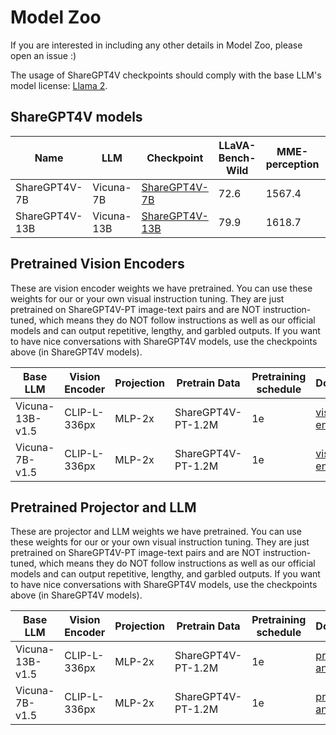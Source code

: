 # Model Zoo

If you are interested in including any other details in Model Zoo, please open an issue :)

The usage of ShareGPT4V checkpoints should comply with the base LLM's model license: [Llama 2](https://github.com/facebookresearch/llama/blob/main/MODEL_CARD.md).

## ShareGPT4V models

| Name | LLM | Checkpoint | LLaVA-Bench-Wild | MME-perception | MME-cognition | MMBench | MMBench-CN | SEED-image | MM-Vet | QBench | SQA-image | VQA-v2 | VizWiz | GQA | TextVQA |
|---|---|---|---|---|---|---|---|---|---|---|---|---|---|---|---|
| ShareGPT4V-7B | Vicuna-7B | [ShareGPT4V-7B](https://huggingface.co/Lin-Chen/ShareGPT4V-7B) | 72.6 | 1567.4 | 376.4 | 68.8 | 62.2 | 69.7 | 37.6 | 63.4 | 68.4 | 80.6 | 57.2 | 63.3 | 60.4 |
| ShareGPT4V-13B | Vicuna-13B | [ShareGPT4V-13B](https://huggingface.co/Lin-Chen/ShareGPT4V-13B) | 79.9 | 1618.7 | 303.2 | 68.5 | 63.7 | 70.8 | 43.1 | 65.2 | 71.2 | 81.0 | 55.6 | 64.8 | 62.2 |

## Pretrained Vision Encoders

These are vision encoder weights we have pretrained. You can use these weights for our or your own visual instruction tuning. They are just pretrained on ShareGPT4V-PT image-text pairs and are NOT instruction-tuned, which means they do NOT follow instructions as well as our official models and can output repetitive, lengthy, and garbled outputs. If you want to have nice conversations with ShareGPT4V models, use the checkpoints above (in ShareGPT4V models).

| Base LLM | Vision Encoder | Projection | Pretrain Data | Pretraining schedule | Download |
|----------|----------------|---------------|----------------------|----------|----------|
| Vicuna-13B-v1.5 | CLIP-L-336px | MLP-2x | ShareGPT4V-PT-1.2M | 1e | [vision encoder](https://huggingface.co/Lin-Chen/ShareGPT4V-13B_Pretrained_vit-large336-l12) |
| Vicuna-7B-v1.5 | CLIP-L-336px | MLP-2x | ShareGPT4V-PT-1.2M | 1e | [vision encoder](https://huggingface.co/Lin-Chen/ShareGPT4V-7B_Pretrained_vit-large336-l12) |

## Pretrained Projector and LLM

These are projector and LLM weights we have pretrained. You can use these weights for our or your own visual instruction tuning. They are just pretrained on ShareGPT4V-PT image-text pairs and are NOT instruction-tuned, which means they do NOT follow instructions as well as our official models and can output repetitive, lengthy, and garbled outputs. If you want to have nice conversations with ShareGPT4V models, use the checkpoints above (in ShareGPT4V models).

| Base LLM | Vision Encoder | Projection | Pretrain Data | Pretraining schedule | Download |
|----------|----------------|---------------|----------------------|----------|----------|
| Vicuna-13B-v1.5 | CLIP-L-336px | MLP-2x | ShareGPT4V-PT-1.2M | 1e | [projector and LLM](https://huggingface.co/Lin-Chen/ShareGPT4V-13B_Pretrained_vit-large336-l12_vicuna-7b-v1.5) |
| Vicuna-7B-v1.5 | CLIP-L-336px | MLP-2x | ShareGPT4V-PT-1.2M | 1e | [projector and LLM](https://huggingface.co/Lin-Chen/ShareGPT4V-7B_Pretrained_vit-large336-l12_vicuna-7b-v1.5) |
